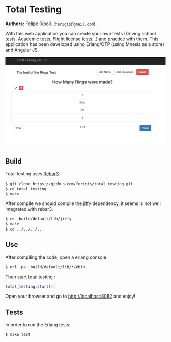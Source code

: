Total Testing
=====

__Authors:__ Felipe Ripoll. ([`ferigis@gmail.com`](mailto:ferigis@gmail.com)).

With this web application you can create your own tests (Driving school tests, Academic tests, Flight license tests...) and practice with them.
This application has been developed using Erlang/OTP (using Mnesia as a store) and Angular JS.

![tf2cal icon](https://raw.githubusercontent.com/ferigis/total_testing/master/screenshot.png)

Build
-----

Total testing uses [Rebar3](https://www.rebar3.org/).

    $ git clone https://github.com/ferigis/total_testing.git
    $ cd total_testing
    $ make

After compile we should compile the [jiffy](https://github.com/davisp/jiffy) dependency, it seems is not well integrated with rebar3.

    $ cd _build/default/lib/jiffy
    $ make
    $ cd ../../../..

Use
-----

After compiling the code, open a erlang console

    $ erl -pa _build/default/lib/*/ebin

Then start total testing :

```erlang
total_testing:start().
```

Open your browser and go to [http://localhost:8082](http://localhost:8082) and enjoy!


Tests
-----

In order to run the Erlang tests:

    $ make test
